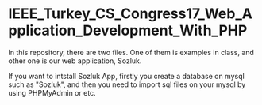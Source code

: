 # IEEE_Turkey_CS_Congress17_Web_Application_Development_With_PHP
In this repository, there are two files. One of them is examples in class, and other one is our web application, Sozluk.

If you want to intstall Sozluk App, firstly you create a database on mysql such as "Sozluk", and then you need to import sql files on your mysql by using PHPMyAdmin or etc.
